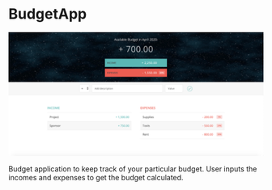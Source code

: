 # BudgetApp

![](budget-app.png)

Budget application to keep track of your particular budget. User inputs the incomes and expenses to get the budget calculated.
